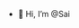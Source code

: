 - 👋 Hi, I’m @Sai

<!---
Sai940214/Sai940214 is a ✨ special ✨ repository because its `README.md` (this file) appears on your GitHub profile.
You can click the Preview link to take a look at your changes.
--->
